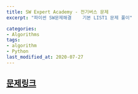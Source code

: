 ```yaml
---
title: SW Expert Academy - 전기버스 문제
excerpt: "파이썬 SW문제해결	기본 LIST1 문제 풀이"

categories:
- Algorithms
tags:
- algorithm
- Python
last_modified_at: 2020-07-27
---
```


## [문제링크](https://swexpertacademy.com/main/learn/course/lectureProblemViewer.do)




